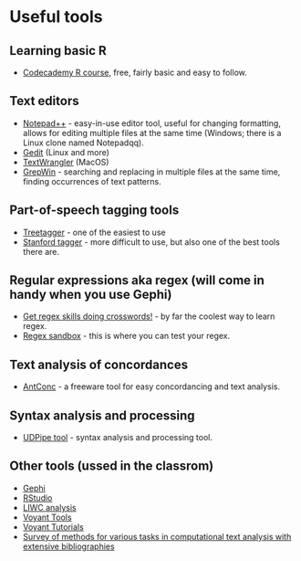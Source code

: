 # Useful tools
## Learning basic R
* [Codecademy R course](https://www.codecademy.com/learn/learn-r), free, fairly basic and easy to follow.

## Text editors
* [Notepad++](https://notepad-plus-plus.org/) - easy-in-use editor tool, useful for changing formatting, allows for editing multiple files at the same time (Windows; there is a Linux clone named Notepadqq).
* [Gedit](https://wiki.gnome.org/Apps/Gedit) (Linux and more)
* [TextWrangler](https://itunes.apple.com/pl/app/textwrangler/id404010395?mt=12) (MacOS)
* [GrepWin](https://tools.stefankueng.com/grepWin.html) - searching and replacing in multiple files at the same time, finding occurrences of text patterns.
  
## Part-of-speech tagging tools
* [Treetagger](http://www.cis.uni-muenchen.de/~schmid/tools/TreeTagger/) - one of the easiest to use
* [Stanford tagger](https://nlp.stanford.edu/software/tagger.html) - more difficult to use, but also one of the best tools there are.
   
## Regular expressions aka regex (will come in handy when you use Gephi)
* [Get regex skills doing crosswords!](https://regexcrossword.com/) - by far the coolest way to learn regex.  
* [Regex sandbox](https://regex101.com/) - this is where you can test your regex.  

## Text analysis of concordances
* [AntConc](http://www.laurenceanthony.net/software.html) - a freeware tool for easy concordancing and text analysis.  

## Syntax analysis and processing
* [UDPipe tool](http://lindat.mff.cuni.cz/services/udpipe/) - syntax analysis and processing tool.

## Other tools (ussed in the classrom)
* [Gephi](https://gephi.org)
* [RStudio](https://posit.co/download/rstudio-desktop/)
* [LIWC analysis](https://www.liwc.app/help/liwc) 
* [Voyant Tools](https://voyant-tools.org/)
* [Voyant Tutorials](https://voyant-tools.org/docs/tutorial-start.html)
* [Survey of methods for various tasks in computational text analysis with extensive bibliographies]( https://clsinfra.io/resources/d3-2-methods/)

